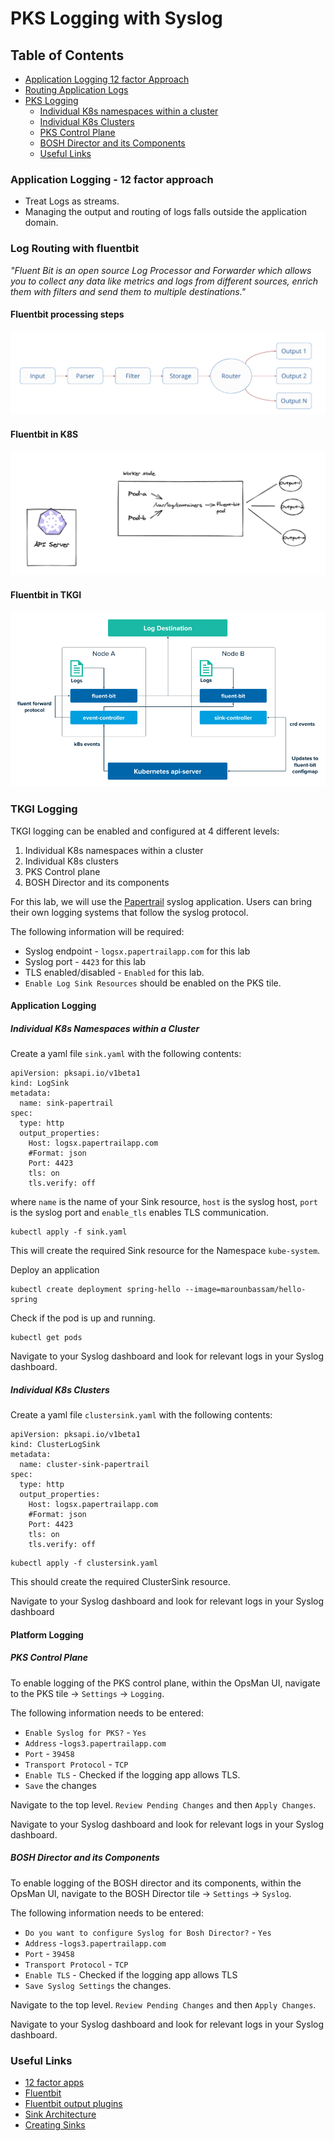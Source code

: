 # PKS Logging with Syslog

## Table of Contents
- [Application Logging 12 factor Approach](#application-logging-12-factor-approach)
- [Routing Application Logs](#log-routing-with-fluent-bit)
- [PKS Logging](#pks-logging)
    - [Individual K8s namespaces within a cluster](#individual-k8s-namespaces-within-a-cluster)
    - [Individual K8s Clusters](#individual-k8s-clusters)
    - [PKS Control Plane](#pks-control-plane)
    - [BOSH Director and its Components](#bosh-director-and-its-components)
    - [Useful Links](#useful-links)

### Application Logging - 12 factor approach

 - Treat Logs as streams.
 - Managing the output and routing of logs falls outside the application domain.

### Log Routing with fluentbit

*"Fluent Bit is an open source Log Processor and Forwarder which allows you to collect any data like metrics and logs from different sources, enrich them with filters and send them to multiple destinations."*

#### Fluentbit processing steps

![fluent-bit](./fluentbit.png)

#### Fluentbit in K8S

![fluent-bit-in-k8s](./fluentbit_in_k8s.png)

#### Fluentbit in TKGI

![fluent-bit-in-tkgi](./fluentbit_in_tkgi.png)

### TKGI Logging

TKGI logging can be enabled and configured at 4 different levels:

1. Individual K8s namespaces within a cluster
2. Individual K8s clusters
3. PKS Control plane
4. BOSH Director and its components

For this lab, we will use the [Papertrail](https://papertrailapp.com) syslog application. Users can bring their own logging systems that follow the syslog protocol.

The following information will be required:

* Syslog endpoint - `logsx.papertrailapp.com` for this lab
* Syslog port - `4423` for this lab
* TLS enabled/disabled - `Enabled` for this lab.
* `Enable Log Sink Resources` should be enabled on the PKS tile.

#### Application Logging

##### Individual K8s Namespaces within a Cluster


Create a yaml file `sink.yaml` with the following contents:

```copy
apiVersion: pksapi.io/v1beta1
kind: LogSink
metadata:
  name: sink-papertrail
spec:
  type: http
  output_properties:
    Host: logsx.papertrailapp.com
    #Format: json
    Port: 4423
    tls: on
    tls.verify: off
```

where `name` is the name of your Sink resource, `host` is the syslog host, `port` is the syslog port and `enable_tls` enables TLS communication.

```execute
kubectl apply -f sink.yaml
```

This will create the required Sink resource for the Namespace `kube-system`.

Deploy an application

```execute
kubectl create deployment spring-hello --image=marounbassam/hello-spring
```

Check if the pod is up and running.
```execute
kubectl get pods
```

Navigate to your Syslog dashboard and look for relevant logs in your Syslog dashboard.

##### Individual K8s Clusters

Create a yaml file `clustersink.yaml` with the following contents:

```copy
apiVersion: pksapi.io/v1beta1
kind: ClusterLogSink
metadata:
  name: cluster-sink-papertrail
spec:
  type: http
  output_properties:
    Host: logsx.papertrailapp.com
    #Format: json
    Port: 4423
    tls: on
    tls.verify: off
```

```execute
kubectl apply -f clustersink.yaml
```

This should create the required ClusterSink resource.

Navigate to your Syslog dashboard and look for relevant logs in your Syslog dashboard

#### Platform Logging

##### PKS Control Plane

To enable logging of the PKS control plane, within the OpsMan UI, navigate to the PKS tile -> `Settings` -> `Logging`.

The following information needs to be entered:

- `Enable Syslog for PKS?` - `Yes`
- `Address` -`logs3.papertrailapp.com`
- `Port` - `39458`
- `Transport Protocol` - `TCP`
- `Enable TLS` - Checked if the logging app allows TLS.
- `Save` the changes

Navigate to the top level. `Review Pending Changes` and then `Apply Changes`.

Navigate to your Syslog dashboard and look for relevant logs in your Syslog dashboard.

##### BOSH Director and its Components

To enable logging of the BOSH director and its components, within the OpsMan UI, navigate to the BOSH Director tile -> `Settings` -> `Syslog`.

The following information needs to be entered:

- `Do you want to configure Syslog for Bosh Director?` - `Yes`
- `Address` -`logs3.papertrailapp.com`
- `Port` - `39458`
- `Transport Protocol` - `TCP`
- `Enable TLS` - Checked if the logging app allows TLS
- `Save Syslog Settings` the changes.

Navigate to the top level. `Review Pending Changes` and then `Apply Changes`.

Navigate to your Syslog dashboard and look for relevant logs in your Syslog dashboard.

### Useful Links
 - [12 factor apps](https://12factor.net/)
 - [Fluentbit](https://docs.fluentbit.io/manual/)
 - [Fluentbit output plugins](https://docs.fluentbit.io/manual/pipeline/outputs)
 - [Sink Architecture](https://docs.pivotal.io/tkgi/1-10/sink-architecture.html)
 - [Creating Sinks](https://docs.pivotal.io/tkgi/1-10/create-sinks.html)

